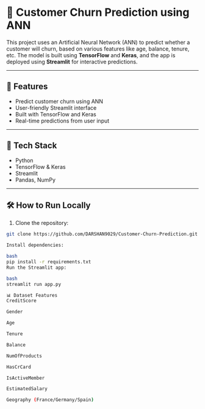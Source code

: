 # 💼 Customer Churn Prediction using ANN

This project uses an Artificial Neural Network (ANN) to predict whether a customer will churn, based on various features like age, balance, tenure, etc. The model is built using **TensorFlow** and **Keras**, and the app is deployed using **Streamlit** for interactive predictions.

---

## 🚀 Features
- Predict customer churn using ANN
- User-friendly Streamlit interface
- Built with TensorFlow and Keras
- Real-time predictions from user input

---

## 🧠 Tech Stack
- Python
- TensorFlow & Keras
- Streamlit
- Pandas, NumPy

---

## 🛠️ How to Run Locally

1. Clone the repository:
```bash
git clone https://github.com/DARSHAN9029/Customer-Churn-Prediction.git

Install dependencies:

bash
pip install -r requirements.txt
Run the Streamlit app:

bash
streamlit run app.py

📊 Dataset Features
CreditScore

Gender

Age

Tenure

Balance

NumOfProducts

HasCrCard

IsActiveMember

EstimatedSalary

Geography (France/Germany/Spain)
